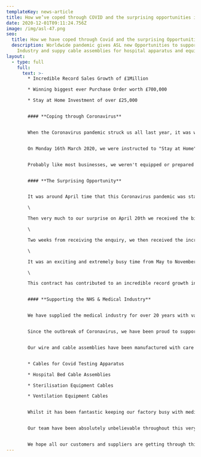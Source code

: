 ```yaml
---
templateKey: news-article
title: How we’ve coped through COVID and the surprising opportunities it has given us
date: 2020-12-01T09:11:24.756Z
image: /img/asl-47.png
seo:
  title: How we have coped through Covid and the surprising Opportunities
  description: Worldwide pandemic gives ASL new Opportunities to support Medical
    Industry and suppy cable assemblies for hospital apparatus and equipment
layout:
  - type: full
    full:
      text: >-
        * Incredible Record Sales Growth of £1Million

        * Winning biggest ever Purchase Order worth £700,000

        * Stay at Home Investment of over £25,000


        #### **Coping through Coronavirus**


        When the Coronavirus pandemic struck us all last year, it was without a doubt the most uncertain and worrying time for a lot of businesses.


        On Monday 16th March 2020, we were instructed to "Stay at Home" if you could work from home. The following morning we called all managers into an urgent meeting and discussed what we needed to do to start following the new government guidelines.


        Probably like most businesses, we weren't equipped or prepared for this change. We quickly recognised that we needed to invest £10,000 in new laptops for all those who would have to start working from home. This was a cost we hadn't budgeted for in the year, but we had no other option but to go ahead. Our IT Support did a super job getting the laptops arranged and we're thankful to our office staff, who all made the "work from home" transition very smooth and stress-free. 


        #### **The Surprising Opportunity**


        It was around April time that this Coronavirus pandemic was starting to look pretty serious and we were worried that it was about to affect our customers and therefore our business. Did we need to start putting a plan together on how we survive through this, keeping all our team in a job and still be able to pay bills and wages? It was the most worrying time we have ever faced.\

        \

        Then very much to our surprise on April 20th we received the biggest opportunity we have ever been given, a cable assembly contract worth £700,000. This would not only guarantee to keep all our team in a job, but we would actually have to recruit an additional 20 production operators! We jumped at the chance and did everything we could to offer the most competitive prices and the fastest turnaround as delivery was critical. This UK customer was under pressure and required the services of a UK supplier after experiencing delays on cable assembly deliveries from it's Indian factory which during a period was closed due to the coronavirus outbreak.\

        \

        Two weeks from receiving the enquiry, we then received the incredible news that we had won the contract - we were absolutely delighted! With no time to celebrate (well, all the pubs were shut anyway!) we got started on setting up production lines, training the team, recruiting more staff and getting all technical documentation in order. A big part of winning this work was to prove we could meet the urgent delivery schedule and we could do with our fast and flexible capability to create new production lines at very short notice, utilising our space shop floor capacity, resource in equipment.\

        \

        It was an exciting and extremely busy time from May to November fulfilling the contract - our factory had never been filled with so much energy and team were on their A game to make it a success. Every department and individual pulled together like clock work to make sure every part was made to exact specification and highest quality and to ensure every delivery date was met. We had a couple of bumps along the way with delays on tooling and shortages on free issue material, but overall the project was a huge success and importantly the customer was thrilled with our performance throughout.\

        \

        This contract has contributed to an incredible record growth in sales of £1.2million.


        #### **Supporting the NHS & Medical Industry**


        We have supplied the medical industry for over 20 years with various electrical [cable assemblies](/cable-assemblies) and [wiring looms](/wiring-loom) for apparatus and equipment. 


        Since the outbreak of Coronavirus, we have been proud to support Medical manufacturers with urgent orders after they saw a rapid increase in demand. 


        Our wire and cable assemblies have been manufactured with care and delivered to equipment in hospitals all over the world.


        * Cables for Covid Testing Apparatus

        * Hospital Bed Cable Assemblies

        * Sterilisation Equipment Cables

        * Ventilation Equipment Cables


        Whilst it has been fantastic keeping our factory busy with medical demand and opportunities, we have certainly felt the pain for a handful of our customers who are in suffering industries, especially those in Aviation and Hospitality. 


        Our team have been absolutely unbelievable throughout this very difficult year, and have pulled together in a way which is absolutely admirable. Every single person has supported all the changes we've made, and really risen to the challenge during this rapid growth. 


        We hope all our customers and suppliers are getting through this challenging time and if there is anything we can do to help, please get in touch.
---
```


